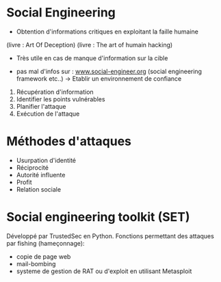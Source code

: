 # Social Engineering

- Obtention d'informations critiques
en exploitant la faille humaine

(livre : Art Of Deception)
(livre : The art of humain hacking)

- Très utile en cas de manque d'information sur la cible

- pas mal d'infos sur : www.social-engineer.org (social engineering framework etc..)
-> Etablir un environnement de confiance


1. Récupération d'information
2. Identifier les points vulnérables
3. Planifier l'attaque
4. Exécution de l'attaque

# Méthodes d'attaques

- Usurpation d'identité
- Réciprocité
- Autorité influente
- Profit
- Relation sociale

# Social engineering toolkit (SET)

Développé par TrustedSec en Python.
Fonctions permettant des attaques par fishing (hameçonnage):
- copie de page web
- mail-bombing
- systeme de gestion de RAT ou d'exploit en utilisant Metasploit

